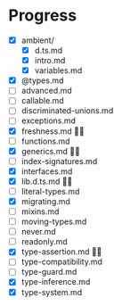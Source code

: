 # Progress

- [x] ambient/
  - [x] d.ts.md
  - [x] intro.md
  - [x] variables.md
- [x] @types.md
- [ ] advanced.md
- [ ] callable.md
- [ ] discriminated-unions.md
- [ ] exceptions.md
- [x] freshness.md 👩‍💻
- [ ] functions.md
- [x] generics.md 👩‍💻
- [ ] index-signatures.md
- [x] interfaces.md
- [x] lib.d.ts.md 👩‍💻
- [ ] literal-types.md
- [x] migrating.md
- [ ] mixins.md
- [ ] moving-types.md
- [ ] never.md
- [ ] readonly.md
- [x] type-assertion.md 👩‍💻
- [ ] type-compatibility.md
- [ ] type-guard.md
- [x] type-inference.md
- [x] type-system.md
